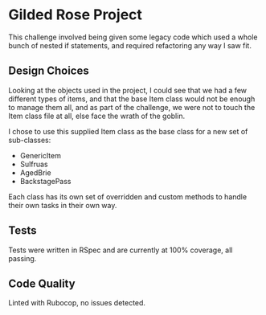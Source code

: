 # Gilded Rose Project

This challenge involved being given some legacy code which used a whole bunch of nested if statements, and required refactoring any way I saw fit.

## Design Choices
Looking at the objects used in the project, I could see that we had a few different types of items, and that the base Item class would not be enough to manage them all, and as part of the challenge, we were not to touch the Item class file at all, else face the wrath of the goblin.

I chose to use this supplied Item class as the base class for a new set of sub-classes:

* GenericItem
* Sulfruas
* AgedBrie
* BackstagePass

Each class has its own set of overridden and custom methods to handle their own tasks in their own way.

## Tests
Tests were written in RSpec and are currently at 100% coverage, all passing.

## Code Quality
Linted with Rubocop, no issues detected.